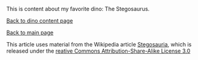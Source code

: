 This is content about my favorite dino: The Stegosaurus.

[Back to dino content page](/../dinos.md)

[Back to main page](/../../index.md)


This article uses material from the Wikipedia article [Stegosauria](https://en.wikipedia.org/wiki/Stegosauria), which is released under the [reative Commons Attribution-Share-Alike License 3.0](https://creativecommons.org/licenses/by-sa/3.0/")

